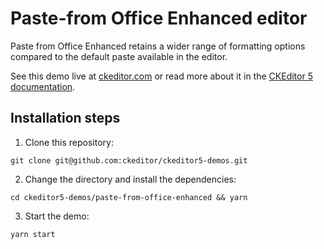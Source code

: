 # Paste-from Office Enhanced editor

Paste from Office Enhanced retains a wider range of formatting options compared to the default paste available in the editor.

See this demo live at [ckeditor.com](https://ckeditor.com/productivity-pack/paste-from-office-enhanced-demo/) or read more about it in the [CKEditor 5 documentation](https://ckeditor.com/docs/ckeditor5/latest/features/pasting/paste-from-office-enhanced.html).

## Installation steps

1. Clone this repository:

```shell
git clone git@github.com:ckeditor/ckeditor5-demos.git
```

2. Change the directory and install the dependencies:

```shell
cd ckeditor5-demos/paste-from-office-enhanced && yarn
```

3. Start the demo:

```shell
yarn start
```
